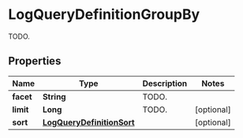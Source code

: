 

# LogQueryDefinitionGroupBy

TODO.
## Properties

Name | Type | Description | Notes
------------ | ------------- | ------------- | -------------
**facet** | **String** | TODO. | 
**limit** | **Long** | TODO. |  [optional]
**sort** | [**LogQueryDefinitionSort**](LogQueryDefinitionSort.md) |  |  [optional]



